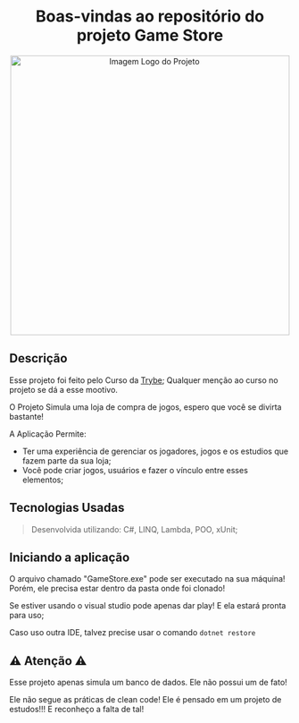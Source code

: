 <h1 align="center"> Boas-vindas ao repositório do projeto Game Store</h1>

<div align="center"><img alt="Imagem Logo do Projeto" width="500px" src="https://user-images.githubusercontent.com/93008789/194331999-1c28dbf0-62f2-4429-ae38-8787622de3b9.png"></div>

## Descrição
Esse projeto foi feito pelo Curso da [Trybe](https://www.betrybe.com/); Qualquer menção ao curso no projeto se dá a esse mootivo.

O Projeto Simula uma loja de compra de jogos, espero que você se divirta bastante!

A Aplicação Permite:

-  Ter uma experiência de gerenciar os jogadores, jogos e os estudios que fazem parte da sua loja;
-  Você pode criar  jogos, usuários e fazer o vínculo entre esses elementos;

## Tecnologias Usadas

> Desenvolvida utilizando: C#, LINQ, Lambda, POO, xUnit;

## Iniciando a aplicação

O arquivo chamado "GameStore.exe" pode ser executado na sua máquina! Porém, ele precisa estar dentro da pasta onde foi clonado!

Se estiver usando o visual studio pode apenas dar play! E ela estará pronta para uso;

Caso uso outra IDE, talvez precise usar o comando `dotnet restore`

## :warning: Atenção :warning:

Esse projeto apenas simula um banco de dados. Ele não possui um de fato!

Ele não segue as práticas de clean code! Ele é pensado em um projeto de estudos!!! E reconheço a falta de tal!
